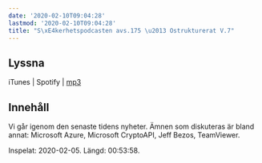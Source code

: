 ```yaml
---
date: '2020-02-10T09:04:28'
lastmod: '2020-02-10T09:04:28'
title: "S\xE4kerhetspodcasten avs.175 \u2013 Ostrukturerat V.7"
---
```

## Lyssna

iTunes \| Spotify \| [mp3](http://traffic.libsyn.com/sakerhetspodcasten/2020-02-05_Sakerhetspodcasten_-_ostrukturerat.mp3)

## Innehåll

Vi går igenom den senaste tidens nyheter. Ämnen som diskuteras är bland annat: Microsoft
Azure, Microsoft CryptoAPI, Jeff Bezos, TeamViewer.

Inspelat: 2020-02-05. Längd: 00:53:58.

